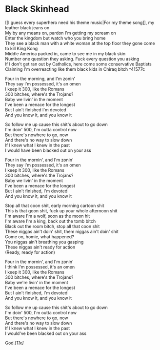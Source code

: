 # Black Skinhead

[[I guess every superhero need his theme music|For my theme song]], my leather black jeans on  
My by any means on, pardon I'm getting my scream on  
Enter the kingdom but watch who you bring home  
They see a black man with a white woman at the top floor they gone come to kill King Kong  
Middle America packed in, came to see me in my black skin  
Number one question they asking. Fuck every question you asking  
If I don't get ran out by Catholics, here come some conservative Baptists  
Claiming I'm overreacting like them black kids in Chiraq bitch   ^41577c

Four in the morning, and I'm zonin'  
They say I'm possessed, it's an omen  
I keep it 300, like the Romans  
300 bitches, where's the Trojans?  
Baby we livin' in the moment  
I've been a menace for the longest  
But I ain't finished I'm devoted  
And you know it, and you know it  

So follow me up cause this shit's about to go down  
I'm doin' 500, I'm outta control now  
But there's nowhere to go, now  
And there's no way to slow down  
If I knew what I knew in the past  
I would have been blacked out on your ass  

Four in the mornin', and I'm zonin'  
They say I'm possessed, it's an omen  
I keep it 300, like the Romans  
300 bitches, where's the Trojans?  
Baby we livin' in the moment  
I've been a menace for the longest  
But I ain't finished, I'm devoted  
And you know it, and you know it  

Stop all that coon shit, early morning cartoon shit  
This is that goon shit, fuck up your whole afternoon shit  
I'm aware I'm a wolf, soon as the moon hit  
I'm aware I'm a king, back out the tomb bitch  
Black out the room bitch, stop all that coon shit  
These niggas ain't doin' shit, them niggas ain't doin' shit  
Come on, homie, what happened?  
You niggas ain't breathing you gasping  
These niggas ain't ready for action  
(Ready, ready for action)  

Four in the mornin', and I'm zonin'  
I think I'm possessed, it's an omen  
I keep it 300, like the Romans  
300 bitches, where's the Trojans?  
Baby we're livin' in the moment  
I've been a menace for the longest  
But I ain't finished, I'm devoted  
And you know it, and you know it  

So follow me up cause this shit's about to go down  
I'm doin' 500, I'm outta control now  
But there's nowhere to go, now  
And there's no way to slow down  
If I knew what I knew in the past  
I would've been blacked out on your ass  

God _[11x]_
